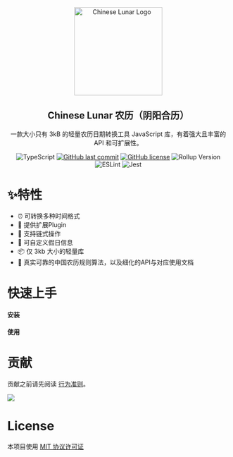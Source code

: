 <div align="center">
  <a href="https://github.com/LIjiAngChen8/chinese-lunar" target="_blank">
    <img alt="Chinese Lunar Logo" width="200" src="https://user-images.githubusercontent.com/48879481/223386976-705d91d0-3709-43ed-8cdf-4cde44b5a16b.png"/>
  </a>
</div>

<div align="center">
  <h2>Chinese Lunar 农历（阴阳合历）</h2>
  一款大小只有 3kB 的轻量农历日期转换工具 JavaScript 库，有着强大且丰富的 API 和可扩展性。
</div>

<div align="center">

![TypeScript](https://img.shields.io/badge/TypeScript-4.9.5-%23165DFF)
[![GitHub last commit](https://img.shields.io/github/last-commit/LIjiAngChen8/chinese-lunar.svg)](https://github.com/LIjiAngChen8/chinese-lunar/commit/master)
[![GitHub license](https://img.shields.io/github/license/LIjiAngChen8/chinese-lunar.svg)](https://github.com/LIjiAngChen8/chinese-lunar/blob/master/LICENSE)
![Rollup Version](https://img.shields.io/badge/Rollup-v3.12.0-orange)
![ESLint](https://img.shields.io/badge/ESLint-v8.33.0-orange)
![Jest](https://img.shields.io/badge/Jest-v29.4.3-orange)


</div>

# ✨特性
- ⏰ 可转换多种时间格式
- 🔌 提供扩展Plugin
- 🔗 支持链式操作
- 📌 可自定义假日信息
- 📦 仅 3kb 大小的轻量库
- 📑 真实可靠的中国农历规则算法，以及细化的API与对应使用文档

# 快速上手

#### 安装

#### 使用


# 贡献
贡献之前请先阅读 [行为准则](./CODE_OF_CONDUCT.md)。

<a href="https://github.com/LIjiAngChen8/chinese-lunar/graphs/contributors"><img src="https://contrib.rocks/image?repo=LIjiAngChen8/chinese-lunar" />
</a>

# License

本项目使用 [MIT 协议许可证](./LICENSE)
